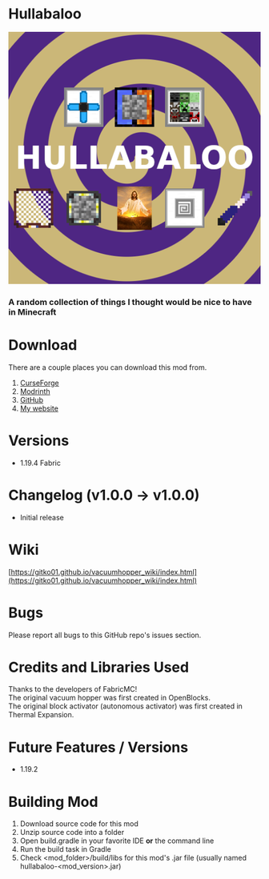# Hullabaloo
![Mod icon](/src/main/resources/assets/hullabaloo/icon.png "Mod icon")
### A random collection of things I thought would be nice to have in Minecraft

# Download
There are a couple places you can download this mod from.
1. [CurseForge](https://www.curseforge.com/minecraft/mc-mods/hullabaloo)
2. [Modrinth](https://modrinth.com/mod/hullabaloo)
3. [GitHub](https://github.com/Gitko01/Hullabaloo/releases)
4. [My website](https://gitko01.github.io)

# Versions
- 1.19.4 Fabric

# Changelog (v1.0.0 -> v1.0.0)
- Initial release

# Wiki
[https://gitko01.github.io/vacuumhopper_wiki/index.html](https://gitko01.github.io/vacuumhopper_wiki/index.html)

# Bugs
Please report all bugs to this GitHub repo's issues section.

# Credits and Libraries Used
Thanks to the developers of FabricMC!  
The original vacuum hopper was first created in OpenBlocks.  
The original block activator (autonomous activator) was first created in Thermal Expansion.

# Future Features / Versions
- 1.19.2

# Building Mod
1. Download source code for this mod
2. Unzip source code into a folder
3. Open build.gradle in your favorite IDE __or__ the command line
4. Run the build task in Gradle
5. Check <mod_folder>/build/libs for this mod's .jar file (usually named hullabaloo-<mod_version>.jar)